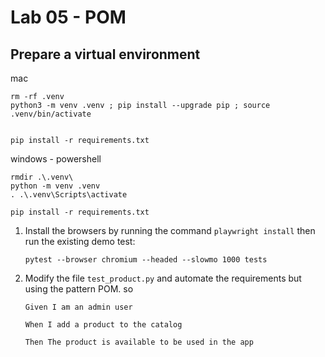 # Lab 05 - POM


## Prepare a virtual environment

mac
```shell
rm -rf .venv
python3 -m venv .venv ; pip install --upgrade pip ; source .venv/bin/activate


pip install -r requirements.txt

```

windows - powershell
```shell
rmdir .\.venv\
python -m venv .venv
. .\.venv\Scripts\activate

pip install -r requirements.txt

```


1. Install the browsers by running the command  `playwright install` then run the existing demo test:
    ```
    pytest --browser chromium --headed --slowmo 1000 tests
    ```

1. Modify the file `test_product.py` and automate the requirements but using the pattern POM.
so
    ```
    Given I am an admin user​

    When I add a product to the catalog​

    Then The product is available to be used in the app
    ```